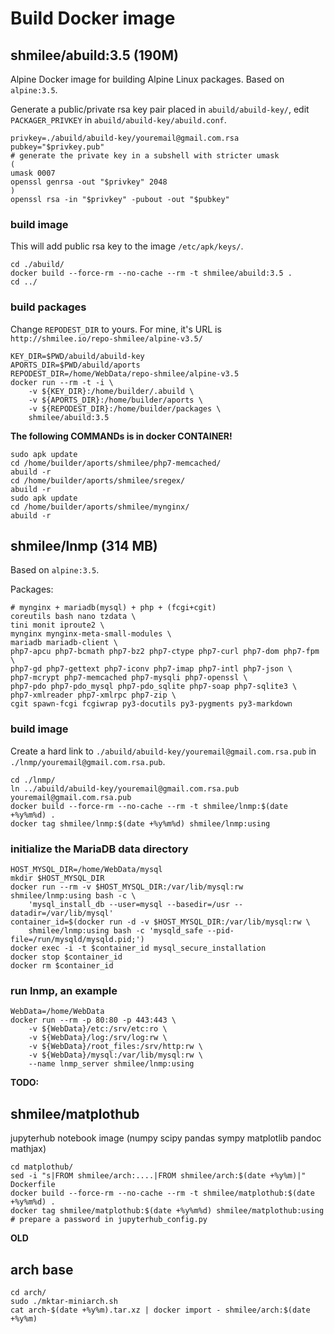Build Docker image
==================

shmilee/abuild:3.5 (190M)
-------------------------

Alpine Docker image for building Alpine Linux packages. Based on `alpine:3.5`.

Generate a public/private rsa key pair placed in `abuild/abuild-key/`,
edit `PACKAGER_PRIVKEY` in `abuild/abuild-key/abuild.conf`.

```
privkey=./abuild/abuild-key/youremail@gmail.com.rsa
pubkey="$privkey.pub"
# generate the private key in a subshell with stricter umask
(
umask 0007
openssl genrsa -out "$privkey" 2048
)
openssl rsa -in "$privkey" -pubout -out "$pubkey"
```

### build image

This will add public rsa key to the image `/etc/apk/keys/`.

```
cd ./abuild/
docker build --force-rm --no-cache --rm -t shmilee/abuild:3.5 .
cd ../
```

### build packages

Change `REPODEST_DIR` to yours.
For mine, it's URL is `http://shmilee.io/repo-shmilee/alpine-v3.5/`

```
KEY_DIR=$PWD/abuild/abuild-key
APORTS_DIR=$PWD/abuild/aports
REPODEST_DIR=/home/WebData/repo-shmilee/alpine-v3.5
docker run --rm -t -i \
    -v ${KEY_DIR}:/home/builder/.abuild \
    -v ${APORTS_DIR}:/home/builder/aports \
    -v ${REPODEST_DIR}:/home/builder/packages \
    shmilee/abuild:3.5
```

__The following COMMANDs is in docker CONTAINER!__

```
sudo apk update
cd /home/builder/aports/shmilee/php7-memcached/
abuild -r
cd /home/builder/aports/shmilee/sregex/
abuild -r
sudo apk update
cd /home/builder/aports/shmilee/mynginx/
abuild -r
```

shmilee/lnmp (314 MB)
---------------------

Based on `alpine:3.5`.

Packages:

```
# mynginx + mariadb(mysql) + php + (fcgi+cgit)
coreutils bash nano tzdata \
tini monit iproute2 \
mynginx mynginx-meta-small-modules \
mariadb mariadb-client \
php7-apcu php7-bcmath php7-bz2 php7-ctype php7-curl php7-dom php7-fpm \
php7-gd php7-gettext php7-iconv php7-imap php7-intl php7-json \
php7-mcrypt php7-memcached php7-mysqli php7-openssl \
php7-pdo php7-pdo_mysql php7-pdo_sqlite php7-soap php7-sqlite3 \
php7-xmlreader php7-xmlrpc php7-zip \
cgit spawn-fcgi fcgiwrap py3-docutils py3-pygments py3-markdown
```

### build image

Create a hard link to `./abuild/abuild-key/youremail@gmail.com.rsa.pub`
in `./lnmp/youremail@gmail.com.rsa.pub`.

```
cd ./lnmp/
ln ../abuild/abuild-key/youremail@gmail.com.rsa.pub youremail@gmail.com.rsa.pub
docker build --force-rm --no-cache --rm -t shmilee/lnmp:$(date +%y%m%d) .
docker tag shmilee/lnmp:$(date +%y%m%d) shmilee/lnmp:using
```

### initialize the MariaDB data directory

```
HOST_MYSQL_DIR=/home/WebData/mysql
mkdir $HOST_MYSQL_DIR
docker run --rm -v $HOST_MYSQL_DIR:/var/lib/mysql:rw shmilee/lnmp:using bash -c \
    'mysql_install_db --user=mysql --basedir=/usr --datadir=/var/lib/mysql'
container_id=$(docker run -d -v $HOST_MYSQL_DIR:/var/lib/mysql:rw \
    shmilee/lnmp:using bash -c 'mysqld_safe --pid-file=/run/mysqld/mysqld.pid;')
docker exec -i -t $container_id mysql_secure_installation
docker stop $container_id
docker rm $container_id
```

### run lnmp, an example

```
WebData=/home/WebData
docker run --rm -p 80:80 -p 443:443 \
    -v ${WebData}/etc:/srv/etc:ro \
    -v ${WebData}/log:/srv/log:rw \
    -v ${WebData}/root_files:/srv/http:rw \
    -v ${WebData}/mysql:/var/lib/mysql:rw \
    --name lnmp_server shmilee/lnmp:using
```


__TODO:__

shmilee/matplothub
------------------

jupyterhub notebook image (numpy scipy pandas sympy matplotlib pandoc mathjax)

```
cd matplothub/
sed -i "s|FROM shmilee/arch:....|FROM shmilee/arch:$(date +%y%m)|" Dockerfile
docker build --force-rm --no-cache --rm -t shmilee/matplothub:$(date +%y%m%d) .
docker tag shmilee/matplothub:$(date +%y%m%d) shmilee/matplothub:using
# prepare a password in jupyterhub_config.py
```


__OLD__

arch base
----------

```
cd arch/
sudo ./mktar-miniarch.sh
cat arch-$(date +%y%m).tar.xz | docker import - shmilee/arch:$(date +%y%m)
```
